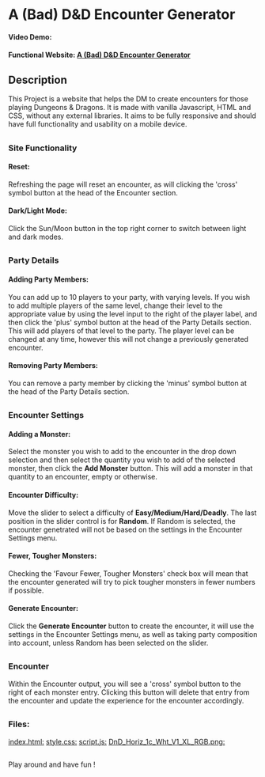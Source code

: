 # A (Bad) D&D Encounter Generator

#### Video Demo: <URL HERE>

#### Functional Website: [A (Bad) D&D Encounter Generator](https://a-bad-dnd-encounter-generator.netlify.app/)

## Description

This Project is a website that helps the DM to create encounters for those playing Dungeons & Dragons. It is made with vanilla Javascript, HTML and CSS, without any external libraries. It aims to be fully responsive and should have full functionality and usability on a mobile device.

##

### Site Functionality

#### Reset:

Refreshing the page will reset an encounter, as will clicking the 'cross' symbol button at the head of the Encounter section.

#### Dark/Light Mode:

Click the Sun/Moon button in the top right corner to switch between light and dark modes.

##

### Party Details

#### Adding Party Members:

You can add up to 10 players to your party, with varying levels. If you wish to add multiple players of the same level, change their level to the appropriate value by using the level input to the right of the player label, and then click the 'plus' symbol button at the head of the Party Details section. This will add players of that level to the party. The player level can be changed at any time, however this will not change a previously generated encounter.

#### Removing Party Members:

You can remove a party member by clicking the 'minus' symbol button at the head of the Party Details section.

##

### Encounter Settings

#### Adding a Monster:

Select the monster you wish to add to the encounter in the drop down selection and then select the quantity you wish to add of the selected monster, then click the **Add Monster** button. This will add a monster in that quantity to an encounter, empty or otherwise.

#### Encounter Difficulty:

Move the slider to select a difficulty of **Easy/Medium/Hard/Deadly**. The last position in the slider control is for **Random**. If Random is selected, the encounter genetrated will not be based on the settings in the Encounter Settings menu.

#### Fewer, Tougher Monsters:

Checking the 'Favour Fewer, Tougher Monsters' check box will mean that the encounter generated will try to pick tougher monsters in fewer numbers if possible.

#### Generate Encounter:

Click the **Generate Encounter** button to create the encounter, it will use the settings in the Encounter Settings menu, as well as taking party composition into account, unless Random has been selected on the slider.

##

### Encounter

Within the Encounter output, you will see a 'cross' symbol button to the right of each monster entry. Clicking this button will delete that entry from the encounter and update the experience for the encounter accordingly.

##

### Files:

[index.html:](index.html)
[style.css:](style.css)
[script.js:](script.js)
[DnD_Horiz_1c_Wht_V1_XL_RGB.png:](img/DnD_Horiz_1c_Wht_V1_XL_RGB.png)

##

Play around and have fun !

